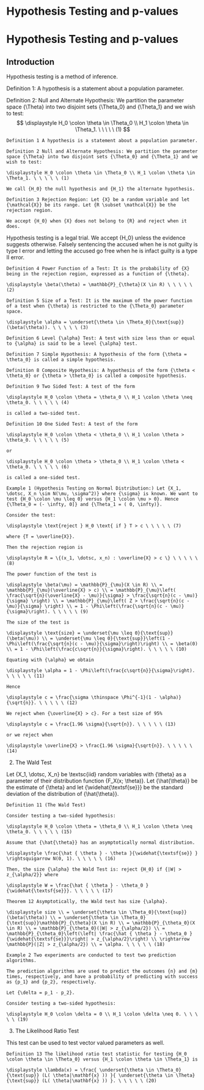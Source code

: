 # Hypothesis Testing and p-values

# Hypothesis Testing and p-values


## Introduction

Hypothesis testing is a method of inference.

Definition 1:
A hypothesis is a statement about a population parameter.

Definition 2:
Null and Alternate Hypothesis:
We partition the parameter space {\Theta} into two disjoint sets {\Theta_0} and {\Theta_1} and we wish to test:
$$
\displaystyle H_0 \colon \theta \in \Theta_0 \\ H_1 \colon \theta \in \Theta_1. \ \ \ \ \ (1)
$$







    Definition 1 A hypothesis is a statement about a population parameter. 

    Definition 2 Null and Alternate Hypothesis: We partition the parameter space {\Theta} into two disjoint sets {\Theta_0} and {\Theta_1} and we wish to test:

    \displaystyle H_0 \colon \theta \in \Theta_0 \\ H_1 \colon \theta \in \Theta_1. \ \ \ \ \ (1)

    We call {H_0} the null hypothesis and {H_1} the alternate hypothesis. 

    Definition 3 Rejection Region: Let {X} be a random variable and let {\mathcal{X}} be its range. Let {R \subset \mathcal{X}} be the rejection region.

    We accept {H_0} when {X} does not belong to {R} and reject when it does. 

Hypothesis testing is a legal trial. We accept {H_0} unless the evidence suggests otherwise. Falsely sentencing the accused when he is not guilty is type I error and letting the accused go free when he is infact guilty is a type II error.

    Definition 4 Power Function of a Test: It is the probability of {X} being in the rejection region, expressed as a function of {\theta}.

    \displaystyle \beta(\theta) = \mathbb{P}_{\theta}(X \in R) \ \ \ \ \ (2)

    Definition 5 Size of a Test: It is the maximum of the power function of a test when {\theta} is restricted to the {\Theta_0} parameter space.

    \displaystyle \alpha = \underset{\theta \in \Theta_0}{\text{sup}}(\beta(\theta)). \ \ \ \ \ (3)

    Definition 6 Level {\alpha} Test: A test with size less than or equal to {\alpha} is said to be a level {\alpha} test. 

    Definition 7 Simple Hypothesis: A hypothesis of the form {\theta = \theta_0} is called a simple hypothesis. 

    Definition 8 Composite Hypothesis: A hypothesis of the form {\theta < \theta_0} or {\theta > \theta_0} is called a composite hypothesis. 

    Definition 9 Two Sided Test: A test of the form

    \displaystyle H_0 \colon \theta = \theta_0 \\ H_1 \colon \theta \neq \theta_0. \ \ \ \ \ (4)

    is called a two-sided test. 

    Definition 10 One Sided Test: A test of the form

    \displaystyle H_0 \colon \theta < \theta_0 \\ H_1 \colon \theta > \theta_0. \ \ \ \ \ (5)

    or

    \displaystyle H_0 \colon \theta > \theta_0 \\ H_1 \colon \theta < \theta_0. \ \ \ \ \ (6)

    is called a one-sided test. 

    Example 1 (Hypothesis Testing on Normal Distribution:) Let {X_1, \dotsc, X_n \sim N(\mu, \sigma^2)} where {\sigma} is known. We want to test {H_0 \colon \mu \leq 0} versus {H_1 \colon \mu > 0}. Hence {\Theta_0 = (- \infty, 0]} and {\Theta_1 = ( 0, \infty)}.

    Consider the test:

    \displaystyle \text{reject } H_0 \text{ if } T > c \ \ \ \ \ (7)

    where {T = \overline{X}}.

    Then the rejection region is

    \displaystyle R = \{(x_1, \dotsc, x_n) : \overline{X} > c \} \ \ \ \ \ (8)

    The power function of the test is

    \displaystyle \beta(\mu) = \mathbb{P}_{\mu}(X \in R) \\ = \mathbb{P}_{\mu}(\overline{X} > c) \\ = \mathbb{P}_{\mu}\left( \frac{\sqrt{n}(\overline{X} - \mu)}{\sigma} > \frac{\sqrt{n}(c - \mu)}{\sigma} \right) \\ = \mathbb{P}_{\mu}\left( Z > \frac{\sqrt{n}(c - \mu)}{\sigma} \right) \\ = 1 - \Phi\left(\frac{\sqrt{n}(c - \mu)}{\sigma}\right). \ \ \ \ \ (9)

    The size of the test is

    \displaystyle \text{size} = \underset{\mu \leq 0}{\text{sup}}(\beta(\mu)) \\ = \underset{\mu \leq 0}{\text{sup}}\left(1 - \Phi\left(\frac{\sqrt{n}(c - \mu)}{\sigma}\right)\right) \\ = \beta(0) \\ = 1 - \Phi\left(\frac{c\sqrt{n}}{\sigma}\right). \ \ \ \ \ (10)

    Equating with {\alpha} we obtain

    \displaystyle \alpha = 1 - \Phi\left(\frac{c\sqrt{n}}{\sigma}\right). \ \ \ \ \ (11)

    Hence

    \displaystyle c = \frac{\sigma \thinspace \Phi^{-1}(1 - \alpha)}{\sqrt{n}}. \ \ \ \ \ (12)

    We reject when {\overline{X} > c}. For a test size of 95%

    \displaystyle c = \frac{1.96 \sigma}{\sqrt{n}}. \ \ \ \ \ (13)

    or we reject when

    \displaystyle \overline{X} > \frac{1.96 \sigma}{\sqrt{n}}. \ \ \ \ \ (14)

2. The Wald Test

Let {X_1, \dotsc, X_n} be \textsc{iid} random variables with {\theta} as a parameter of their distribution function {F_X(x; \theta)}. Let {\hat{\theta}} be the estimate of {\theta} and let {\widehat{\textsf{se}}} be the standard deviation of the distribution of {\hat{\theta}}.

    Definition 11 (The Wald Test)

    Consider testing a two-sided hypothesis:

    \displaystyle H_0 \colon \theta = \theta_0 \\ H_1 \colon \theta \neq \theta_0. \ \ \ \ \ (15)

    Assume that {\hat{\theta}} has an asymptotically normal distribution.

    \displaystyle \frac{\hat { \theta } - \theta }{\widehat{\textsf{se}} } \rightsquigarrow N(0, 1). \ \ \ \ \ (16)

    Then, the size {\alpha} the Wald Test is: reject {H_0} if {|W| > z_{\alpha/2}} where

    \displaystyle W = \frac{\hat { \theta } - \theta_0 }{\widehat{\textsf{se}}}. \ \ \ \ \ (17)

    Theorem 12 Asymptotically, the Wald test has size {\alpha}.

    \displaystyle size \\ = \underset{\theta \in \Theta_0}{\text{sup}}(\beta(\theta)) \\ = \underset{\theta \in \Theta_0}{\text{sup}}\mathbb{P}_{\theta}(X \in R) \\ = \mathbb{P}_{\theta_0}(X \in R) \\ = \mathbb{P}_{\theta_0}(|W| > z_{\alpha/2}) \\ = \mathbb{P}_{\theta_0}\left(\left| \frac{\hat { \theta } - \theta_0 }{\widehat{\textsf{se}}}\right| > z_{\alpha/2}\right) \\ \rightarrow \mathbb{P}(|Z| > z_{\alpha/2}) \\ = \alpha. \ \ \ \ \ (18)

    Example 2 Two experiments are conducted to test two prediction algorithms.

    The prediction algorithms are used to predict the outcomes {n} and {m} times, respectively, and have a probability of predicting with success as {p_1} and {p_2}, respectively.

    Let {\delta = p_1 - p_2}.

    Consider testing a two-sided hypothesis:

    \displaystyle H_0 \colon \delta = 0 \\ H_1 \colon \delta \neq 0. \ \ \ \ \ (19)

3. The Likelihood Ratio Test

This test can be used to test vector valued parameters as well.

    Definition 13 The likelihood ratio test statistic for testing {H_0 \colon \theta \in \Theta_0} versus {H_1 \colon \theta \in \Theta_1} is

    \displaystyle \lambda(x) = \frac{ \underset{\theta \in \Theta_0}{\text{sup}} (L( \theta|\mathbf{x} )) }{ \underset{\theta \in \Theta}{\text{sup}} (L( \theta|\mathbf{x} )) }. \ \ \ \ \ (20)


